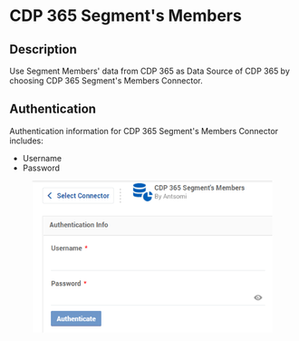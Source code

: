# CDP 365 Segment's Members

## Description

Use Segment Members' data from CDP 365 as Data Source of CDP 365 by choosing CDP 365 Segment's Members Connector.

## Authentication

Authentication information for CDP 365 Segment's Members Connector includes:&#x20;

* Username
* Password

<figure><img src="../../../.gitbook/assets/image (941).png" alt=""><figcaption></figcaption></figure>
